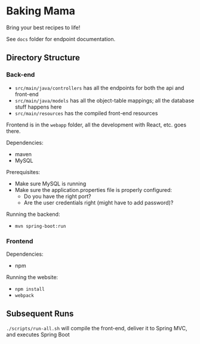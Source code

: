 # Baking Mama

Bring your best recipes to life!

See `docs` folder for endpoint documentation.

## Directory Structure

### Back-end

- `src/main/java/controllers` has all the endpoints for both the api and front-end
- `src/main/java/models` has all the object-table mappings; all the database stuff happens here
- `src/main/resources` has the compiled front-end resources

Frontend is in the `webapp` folder, all the development with React, etc. goes there.

Dependencies:

- maven
- MySQL

Prerequisites:

- Make sure MySQL is running
- Make sure the application.properties file is properly configured:
  - Do you have the right port?
  - Are the user credentials right (might have to add password)?

Running the backend:

- `mvn spring-boot:run`

### Frontend

Dependencies:

- npm

Running the website:

- `npm install`
- `webpack`

## Subsequent Runs

`./scripts/run-all.sh` will compile the front-end, deliver it to Spring MVC, and executes Spring Boot
